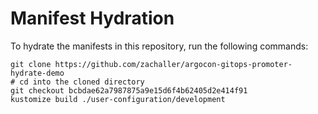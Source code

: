 # Manifest Hydration

To hydrate the manifests in this repository, run the following commands:

```shell
git clone https://github.com/zachaller/argocon-gitops-promoter-hydrate-demo
# cd into the cloned directory
git checkout bcbdae62a7987875a9e15d6f4b62405d2e414f91
kustomize build ./user-configuration/development
```
